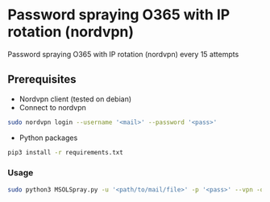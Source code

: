 # Password spraying O365 with IP rotation (nordvpn)
Password spraying O365 with IP rotation (nordvpn) every 15 attempts

## Prerequisites

* Nordvpn client (tested on debian)
* Connect to nordvpn
```bash
sudo nordvpn login --username '<mail>' --password '<pass>'
```
* Python packages
```bash
pip3 install -r requirements.txt
```

### Usage

```bash
sudo python3 MSOLSpray.py -u '<path/to/mail/file>' -p '<pass>' --vpn -o result.txt
```
